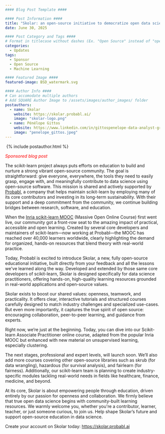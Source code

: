 ```yaml
---
#### Blog Post Template ####

#### Post Information ####
title: "Skolar: an open-source initiative to democratize open data science"
date: June 30, 2025

#### Post Category and Tags ####
# Format in titlecase without dashes (Ex. "Open Source" instead of "open-source")
categories:
  - Updates
tags:
  - Sponsor
  - Open Source
  - Machine Learning

#### Featured Image ####
featured-image: BSD_watermark.svg

#### Author Info ####
# Can accomodate multiple authors
# Add SQUARE Author Image to /assets/images/author_images/ folder
postauthors:
  - name: Skolar
    website: https://skolar.probabl.ai/
    image: "skolar-logo.png"
  - name: Pénélope Gittos
    website: https://www.linkedin.com/in/gittospenelope-data-analyst-growth-bilingual/
    image: "penelope_gittos.jpeg"
---
```

<div>
  <img src="/assets/images/posts_images/{{ page.featured-image }}" alt="">
  {% include postauthor.html %}
</div>

<span style="color:red">*Sponsored blog post* </span>

The scikit-learn project always puts efforts on education to build and nurture a
strong vibrant open-source community. The goal is straightforward: give
everyone, everywhere, the tools they need to easily grasp, engage with, and
meaningfully contribute to data science using open-source software. This mission
is shared and actively supported by [Probabl](https://probabl.ai/), a company
that helps maintain scikit-learn by employing many of its core contributors and
investing in its long-term sustainability. With their support and a deep
commitment from the community, we continue building bridges between research,
software, and education.

When the [Inria scikit-learn MOOC](https://inria.github.io/scikit-learn-mooc/)
(Massive Open Online Course) first went live, our community got a front-row seat
to the amazing impact of practical, accessible and open learning. Created by
several core developers and maintainers of scikit-learn—now working at
Probabl—the MOOC has reached over 40,000 learners worldwide, clearly
highlighting the demand for organized, hands-on resources that blend theory with
real-world practice.

Today, Probabl is excited to introduce Skolar, a new, fully open-source
educational initiative, built directly from your feedback and all the lessons
we've learned along the way. Developed and extended by those same core
developers of scikit-learn, Skolar is designed specifically for data science
practitioners, offering hands-on, high-quality learning resources grounded in
real-world applications and open-source values.

Skolar exists to boost our shared values: openness, teamwork, and practicality.
It offers clear, interactive tutorials and structured courses carefully designed
to match industry challenges and specialized use-cases. But even more
importantly, it captures the true spirit of open source: encouraging
collaboration, peer-to-peer learning, and guidance from experts.

Right now, we’re just at the beginning. Today, you can dive into our
Scikit-learn Associate Practitioner online course, adapted from the popular
Inria MOOC but enhanced with new material on unsupervised learning, especially
clustering.

The next stages, professional and expert levels, will launch soon. We’ll also
add more courses covering other open-source libraries such as skrub (for data
wrangling), hazardous (for survival analysis), and fairlearn (for fairness).
Additionally, our scikit-learn team is planning to create  industry-specific
modules tackling real-world needs in fields like healthcare, finance, medicine,
and beyond.

At its core, Skolar is about empowering people through education, driven
entirely by our passion for openness and collaboration. We firmly believe that
true open data science begins with community-built learning resources. We warmly
welcome you, whether you're a contributor, learner, teacher, or just someone
curious, to join us. Help shape Skolar’s future and support open-source
education in data science.

Create your account on Skolar today: https://skolar.probabl.ai
